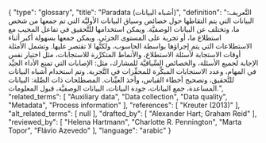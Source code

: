 {
    "type": "glossary",
    "title": "Paradata (أشباه البيانات)",
    "definition": "التَّعريف: البيانات التي يتم التقاطها حول خصائص وسياق البيانات الأوليَّة التي تم جمعها من شخص ما،  وتختلف عن البيانات الوصفيَّة.  ويمكن استخدامها للتَّحقيق في تفاعل المجيب مع استطلاع ما، أو تجربة على المستوى الجزئي.  ويمكن جمعها بسهولة أكبر أثناء الاستطلاعات التي يتم إجراؤها بواسطة الحاسوب، ولكنَّها لا تقتصر عليها. وتشمل الأمثلة أوقات الاستجابة لأسئلة الاستطلاع، والأنماط المتكرِّرة للاستجابات، مثل اختيار نفس الإجابة لجميع الأسئلة، والخصائص السِّياقيَّة للمشارك، مثل: الإصابات التي تمنع الأداء الجيِّد في المهام، وعدد الاستجابات المبكِّرة للمحفِّزات في التَّجربة.  وتم استخدام أشباه البيانات للتَّحقيق، وتصحيح أخطاء القياس، وأخذ العيِّنات.  المصطلحات ذات الصِّلة: البيانات المساعدة، جمع البيانات، جودة البيانات، البيانات الوصفيَّة، قبول المعلومات.",
    "related_terms": [
        "Auxiliary data",
        "Data collection",
        "Data quality",
        "Metadata",
        "Process information"
    ],
    "references": [
        "Kreuter (2013)"
    ],
    "alt_related_terms": [
        null
    ],
    "drafted_by": [
        "Alexander Hart; Graham Reid"
    ],
    "reviewed_by": [
        "Helena Hartmann",
        "Charlotte R. Pennington",
        "Marta Topor",
        "Flávio Azevedo"
    ],
    "language": "arabic"
}